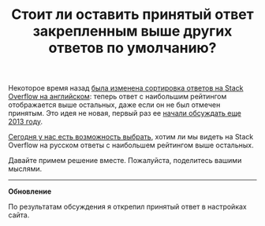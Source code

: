﻿---
title: "Стоит ли оставить принятый ответ закрепленным выше других ответов по умолчанию?"
se.owner.user_id: 6
se.owner.display_name: "Nicolas Chabanovsky"
se.owner.link: "https://ru.meta.stackoverflow.com/users/6/nicolas-chabanovsky"
se.link: "https://ru.meta.stackoverflow.com/questions/11766/%d0%a1%d1%82%d0%be%d0%b8%d1%82-%d0%bb%d0%b8-%d0%be%d1%81%d1%82%d0%b0%d0%b2%d0%b8%d1%82%d1%8c-%d0%bf%d1%80%d0%b8%d0%bd%d1%8f%d1%82%d1%8b%d0%b9-%d0%be%d1%82%d0%b2%d0%b5%d1%82-%d0%b7%d0%b0%d0%ba%d1%80%d0%b5%d0%bf%d0%bb%d0%b5%d0%bd%d0%bd%d1%8b%d0%bc-%d0%b2%d1%8b%d1%88%d0%b5-%d0%b4%d1%80%d1%83%d0%b3%d0%b8%d1%85-%d0%be%d1%82%d0%b2%d0%b5%d1%82%d0%be%d0%b2-%d0%bf%d0%be-%d1%83%d0%bc%d0%be%d0%bb%d1%87%d0%b0%d0%bd%d0%b8%d1%8e"
se.question_id: 11766
se.post_type: question
---
<p>Некоторое время назад <a href="https://meta.stackoverflow.com/questions/411352/">была изменена сортировка ответов на Stack Overflow на английском</a>: теперь ответ с наибольшим рейтингом отображается выше остальных, даже если он не был отмечен принятым. Это идея не новая, первый раз ее <a href="https://meta.stackoverflow.com/questions/326095/please-unpin-the-accepted-answer-from-the-top">начали обсуждать еще 2013 году</a>.</p>
<p><a href="https://meta.stackexchange.com/q/369568/274323">Сегодня у нас есть возможность выбрать</a>, хотим ли мы видеть на Stack Overflow на русском ответы с наибольшем рейтингом выше остальных.</p>
<p>Давайте примем решение вместе. Пожалуйста, поделитесь вашими мыслями.</p>
<hr />
<p><strong>Обновление</strong></p>
<p>По результатам обсуждения я открепил принятый ответ в настройках сайта.</p>
